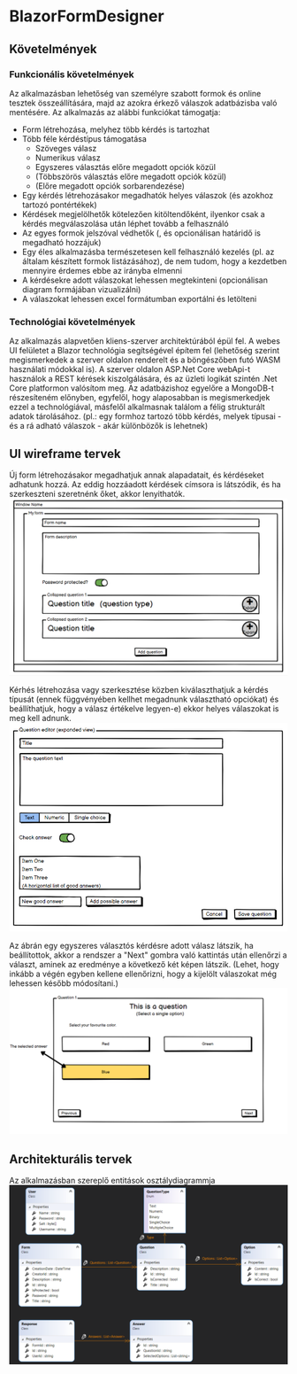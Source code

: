 ﻿# BlazorFormDesigner

## Követelmények
### Funkcionális követelmények
Az alkalmazásban lehetőség van személyre szabott formok és online tesztek összeállítására, majd az azokra érkező válaszok adatbázisba való mentésére. Az alkalmazás az alábbi funkciókat támogatja:
* Form létrehozása, melyhez több kérdés is tartozhat
* Több féle kérdéstípus támogatása
    * Szöveges válasz
    * Numerikus válasz
    * Egyszeres választás előre megadott opciók közül
    * (Többszörös választás előre megadott opciók közül)
    * (Előre megadott opciók sorbarendezése)
* Egy kérdés létrehozásakor megadhatók helyes válaszok (és azokhoz tartozó pontértékek)
* Kérdések megjelölhetők kötelezően kitöltendőként, ilyenkor csak a kérdés megválaszolása után léphet tovább a felhasználó
* Az egyes formok jelszóval védhetők (, és opcionálisan határidő is megadható hozzájuk)
* Egy éles alkalmazásba természetesen kell felhasználó kezelés (pl. az általam készített formok listázásához), de nem tudom, hogy a kezdetben mennyire érdemes ebbe az irányba elmenni
* A kérdésekre adott válaszokat lehessen megtekinteni (opcionálisan diagram formájában vizualizálni)
* A válaszokat lehessen excel formátumban exportálni és letölteni

### Technológiai követelmények
Az alkalmazás alapvetően kliens-szerver architektúrából épül fel. A webes UI felületet a Blazor technológia segítségével építem fel (lehetőség szerint megismerkedek a szerver oldalon renderelt és a böngészőben futó WASM használati módokkal is). A szerver oldalon ASP.Net Core webApi-t használok a REST kérések kiszolgálására, és az üzleti logikát szintén .Net Core platformon valósítom meg. Az adatbázishoz egyelőre a MongoDB-t részesíteném előnyben, egyfelől, hogy alaposabban is megismerkedjek ezzel a technológiával, másfelől alkalmasnak találom a félig strukturált adatok tárolásához. (pl.: egy formhoz tartozó több kérdés, melyek típusai - és a rá adható válaszok - akár különbözők is lehetnek)

## UI wireframe tervek
Új form létrehozásakor megadhatjuk annak alapadatait, és kérdéseket adhatunk hozzá. Az eddig hozzáadott kérdések címsora is látszódik, és ha szerkeszteni szeretnénk őket, akkor lenyithatók.
![Create a new form](docs/images/NewForm.PNG)

Kérhés létrehozása vagy szerkesztése közben kiválaszthatjuk a kérdés típusát (ennek függvényében kellhet megadnunk választható opciókat) és beállíthatjuk, hogy a válasz értékelve legyen-e) ekkor helyes válaszokat is meg kell adnunk.
![Edit a question](docs/images/QuestionEditor.PNG)

Az ábrán egy egyszeres választós kérdésre adott válasz látszik, ha beállítottok, akkor a rendszer a "Next" gombra való kattintás után ellenőrzi a választ, aminek az eredménye a következő két képen látszik. (Lehet, hogy inkább a végén egyben kellene ellenőrizni, hogy a kijelölt válaszokat még lehessen később módosítani.)
![Answering a question](docs/images/SelectingAnAnswer.PNG)

## Architekturális tervek
Az alkalmazásban szereplő entitások osztálydiagrammja
![Entities](docs/images/EntitiesClassDiagram.PNG)
